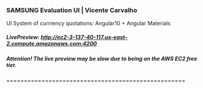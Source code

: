 ### SAMSUNG Evaluation UI | Vicente Carvalho

UI System of currrency quotations:  Angular10 + Angular Materials

##### LivePreview: http://ec2-3-137-40-117.us-east-2.compute.amazonaws.com:4200

##### Attention! The live preview may be slow due to being on the AWS EC2 free tier.

===================================================

